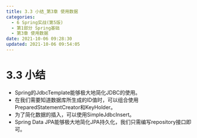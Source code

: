 ```yaml
---
title: 3.3 小结_第3章 使用数据
categories: 
  - 6 Spring实战(第5版)
  - 第1部分 Spring基础
  - 第3章 使用数据
date: 2021-10-06 09:28:30
updated: 2021-10-06 09:54:05
---
```

# 3.3 小结
- Spring的JdbcTemplate能够极大地简化JDBC的使用。
- 在我们需要知道数据库所生成的ID值时，可以组合使用PreparedStatementCreator和KeyHolder。
- 为了简化数据的插入，可以使用SimpleJdbcInsert。
- Spring Data JPA能够极大地简化JPA持久化，我们只需编写repository接口即可。

